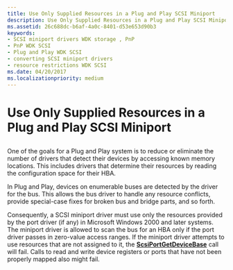 ```yaml
---
title: Use Only Supplied Resources in a Plug and Play SCSI Miniport
description: Use Only Supplied Resources in a Plug and Play SCSI Miniport
ms.assetid: 26c688dc-b6af-4a0c-8401-d53e653d90b3
keywords:
- SCSI miniport drivers WDK storage , PnP
- PnP WDK SCSI
- Plug and Play WDK SCSI
- converting SCSI miniport drivers
- resource restrictions WDK SCSI
ms.date: 04/20/2017
ms.localizationpriority: medium
---
```


# Use Only Supplied Resources in a Plug and Play SCSI Miniport


## <span id="ddk_use_only_supplied_resources_in_a_plug_and_play_scsi_miniport_kg"></span><span id="DDK_USE_ONLY_SUPPLIED_RESOURCES_IN_A_PLUG_AND_PLAY_SCSI_MINIPORT_KG"></span>


One of the goals for a Plug and Play system is to reduce or eliminate the number of drivers that detect their devices by accessing known memory locations. This includes drivers that determine their resources by reading the configuration space for their HBA.

In Plug and Play, devices on enumerable buses are detected by the driver for the bus. This allows the bus driver to handle any resource conflicts, provide special-case fixes for broken bus and bridge parts, and so forth.

Consequently, a SCSI miniport driver must use only the resources provided by the port driver (if any) in Microsoft Windows 2000 and later systems. The miniport driver is allowed to scan the bus for an HBA only if the port driver passes in zero-value access ranges. If the miniport driver attempts to use resources that are not assigned to it, the [**ScsiPortGetDeviceBase**](https://msdn.microsoft.com/library/windows/hardware/ff564629) call will fail. Calls to read and write device registers or ports that have not been properly mapped also might fail.

 

 





